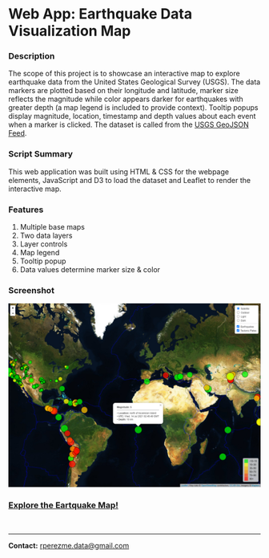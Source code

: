 # Web App: Earthquake Data Visualization Map

### Description
The scope of this project is to showcase an interactive map to explore earthquake data from the United States Geological Survey (USGS). The data markers are plotted based on their longitude and latitude, marker size reflects the magnitude while color appears darker for earthquakes with greater depth (a map legend is included to provide context). Tooltip popups display magnitude, location, timestamp and depth values about each event when a marker is clicked. The dataset is called from the [USGS GeoJSON Feed](https://earthquake.usgs.gov/earthquakes/feed/v1.0/geojson.php).

### Script Summary
This web application was built using HTML & CSS for the webpage elements, JavaScript and D3 to load the dataset and Leaflet to render the interactive map.

### Features
1. Multiple base maps
2. Two data layers
3. Layer controls
4. Map legend
5. Tooltip popup
6. Data values determine marker size & color

### Screenshot
![Screenshot](Screenshots/Satellite.png)

### [Explore the Eartquake Map!](https://rperezme-data.github.io/H17_Leaflet-challenge/Leaflet-Step-2/)
<br>

--- 

**Contact:** [rperezme.data@gmail.com](mailto:rperezme.data@gmail.com)
